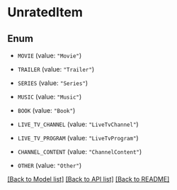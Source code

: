 # UnratedItem

## Enum


* `MOVIE` (value: `"Movie"`)

* `TRAILER` (value: `"Trailer"`)

* `SERIES` (value: `"Series"`)

* `MUSIC` (value: `"Music"`)

* `BOOK` (value: `"Book"`)

* `LIVE_TV_CHANNEL` (value: `"LiveTvChannel"`)

* `LIVE_TV_PROGRAM` (value: `"LiveTvProgram"`)

* `CHANNEL_CONTENT` (value: `"ChannelContent"`)

* `OTHER` (value: `"Other"`)


[[Back to Model list]](../README.md#documentation-for-models) [[Back to API list]](../README.md#documentation-for-api-endpoints) [[Back to README]](../README.md)


